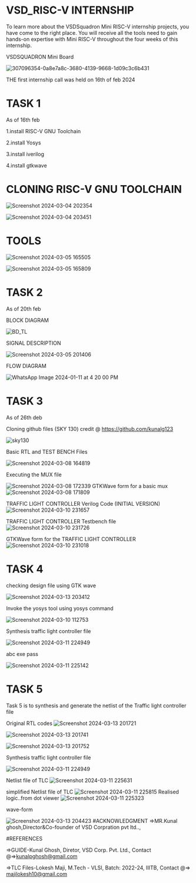 # VSD_RISC-V INTERNSHIP

To learn more about the VSDSquadron Mini RISC-V internship projects, you have come to the right place. You will receive all the tools need to gain hands-on expertise with Mini RISC-V throughout the four weeks of this internship.





VSDSQUADRON Mini Board





![307096354-0a8e7a8c-3680-4139-9668-1d09c3c6b431](https://github.com/balaji-c7/VSD_RISC-V/assets/126571399/015c3776-3a29-4ea4-8dfd-415664f30c1d)






THE first internship call was held on 16th of feb 2024


# TASK 1

As of 16th feb

1.install RISC-V GNU Toolchain

2.install Yosys

3.install iverilog

4.install gtkwave



# CLONING RISC-V GNU TOOLCHAIN


![Screenshot 2024-03-04 202354](https://github.com/balaji-c7/VSD_RISC-V/assets/126571399/c6463f43-eed6-49ac-a912-d71a858de74e)



![Screenshot 2024-03-04 203451](https://github.com/balaji-c7/VSD_RISC-V/assets/126571399/2a243be3-1ed7-4ac6-8ee3-6aa6f8b3e740)


# TOOLS

![Screenshot 2024-03-05 165505](https://github.com/balaji-c7/VSD_RISC-V/assets/126571399/c15a47b0-c39a-4633-aef1-89ca29ad048f)




![Screenshot 2024-03-05 165809](https://github.com/balaji-c7/VSD_RISC-V/assets/126571399/66afba37-75ed-42f1-a411-edbb814d7b03)


# TASK 2

As of 20th feb

BLOCK DIAGRAM

![BD_TL](https://github.com/balaji-c7/VSD_RISC-V/assets/126571399/3117ee82-6e77-4727-a641-c38c47c8cb20)

SIGNAL DESCRIPTION

![Screenshot 2024-03-05 201406](https://github.com/balaji-c7/VSD_RISC-V/assets/126571399/6333076f-29aa-4354-8870-8c574532b9a7)

FLOW DIAGRAM

![WhatsApp Image 2024-01-11 at 4 20 00 PM](https://github.com/balaji-c7/VSD_RISC-V/assets/126571399/50b43a57-34c4-48ca-9255-95f561e3f6a0)


# TASK 3
As of 26th deb

Cloning github files (SKY 130) credit @ https://github.com/kunalg123


![sky130](https://github.com/balaji-c7/VSD_RISC-V/assets/126571399/4e3f7852-8208-4e1c-86f2-777867faedeb)

Basic RTL and TEST BENCH Files

![Screenshot 2024-03-08 164819](https://github.com/balaji-c7/VSD_RISC-V/assets/126571399/b9c0d4d7-f8c0-483f-9754-51e695edc8fd)


Executing the MUX file

![Screenshot 2024-03-08 172339](https://github.com/balaji-c7/VSD_RISC-V/assets/126571399/f4690ed1-f1df-49ef-982a-90c88f109d64)
GTKWave form for a basic mux
![Screenshot 2024-03-08 171809](https://github.com/balaji-c7/VSD_RISC-V/assets/126571399/f8d7be4d-b72e-4cb7-8b7f-3ed7c248fa41)


TRAFFIC LIGHT CONTROLLER Verilog Code (INITIAL VERSION)
![Screenshot 2024-03-10 231657](https://github.com/balaji-c7/VSD_RISC-V/assets/126571399/12c3aa73-dbb2-499e-9198-6dcb259d4b8a)

TRAFFIC LIGHT CONTROLLER Testbench file
![Screenshot 2024-03-10 231726](https://github.com/balaji-c7/VSD_RISC-V/assets/126571399/4756770f-af79-4ebb-b769-b7350bbc4b5e)

GTKWave form for the TRAFFIC LIGHT CONTROLLER
![Screenshot 2024-03-10 231018](https://github.com/balaji-c7/VSD_RISC-V/assets/126571399/b172dbeb-e1e1-418b-9620-1091a0e67f97)

# TASK 4
checking design file using GTK wave

![Screenshot 2024-03-13 203412](https://github.com/balaji-c7/VSD_RISC-V/assets/126571399/09854953-b76b-4158-b142-8abf092b651b)

Invoke the yosys tool using yosys command

![Screenshot 2024-03-10 112753](https://github.com/balaji-c7/VSD_RISC-V/assets/126571399/26b788c2-883e-4468-899b-da58bed1dc70)

Synthesis traffic light controller file

![Screenshot 2024-03-11 224949](https://github.com/balaji-c7/VSD_RISC-V/assets/126571399/3b6ce273-3a7d-4063-9738-2fb160d8cb89)

abc exe pass

![Screenshot 2024-03-11 225142](https://github.com/balaji-c7/VSD_RISC-V/assets/126571399/a6c1c0e1-2ff2-4cca-bb78-fbce80d5d4fd)

# TASK 5
Task 5 is to synthesis and generate the netlist of the Traffic light controller file


Original RTL codes
![Screenshot 2024-03-13 201721](https://github.com/balaji-c7/VSD_RISC-V/assets/126571399/28c1e310-7269-445f-854e-d3e07eaae7f4)

![Screenshot 2024-03-13 201741](https://github.com/balaji-c7/VSD_RISC-V/assets/126571399/0afec5d0-9783-4844-b564-caca07c13780)

![Screenshot 2024-03-13 201752](https://github.com/balaji-c7/VSD_RISC-V/assets/126571399/74536adb-bb69-4fdc-b961-5288de167920)


Synthesis traffic light controller file

![Screenshot 2024-03-11 224949](https://github.com/balaji-c7/VSD_RISC-V/assets/126571399/3b6ce273-3a7d-4063-9738-2fb160d8cb89)

Netlist file of TLC
![Screenshot 2024-03-11 225631](https://github.com/balaji-c7/VSD_RISC-V/assets/126571399/eadd6b18-1f9c-415b-a7a0-3bf583dc0d91)

simplified Netlist file of TLC
![Screenshot 2024-03-11 225815](https://github.com/balaji-c7/VSD_RISC-V/assets/126571399/f8fa37e3-e367-48b1-bcb0-c267dea533d1)
Realised logic..from dot viewer 
![Screenshot 2024-03-11 225323](https://github.com/balaji-c7/VSD_RISC-V/assets/126571399/33a774f8-315d-4d48-abf7-2eeb546410d3)

wave-form

![Screenshot 2024-03-13 204423](https://github.com/balaji-c7/VSD_RISC-V/assets/126571399/fda769c2-fbfb-43b8-97c7-e8a3f8658cb4)
#ACKNOWLEDGMENT
=>MR.Kunal ghosh,Director&Co-founder of VSD Corpration pvt ltd..,

#REFERENCES 

=>GUIDE-Kunal Ghosh, Diretor, VSD Corp. Pvt. Ltd., Contact @=>kunalpghosh@gmail.com

=>TLC Files-Lokesh Maji, M.Tech - VLSI, Batch: 2022-24, IIITB, Contact @=> majilokesh10@gmail.com
